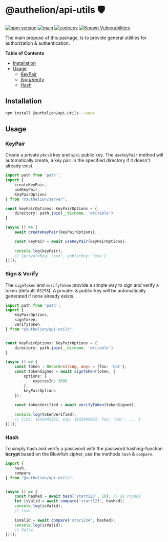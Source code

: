 # @authelion/api-utils 🛡

[![npm version](https://badge.fury.io/js/@authelion%2Fapi-utils.svg)](https://badge.fury.io/js/@authelion%2Fapi-utils)
[![main](https://github.com/Tada5hi/authelion/actions/workflows/main.yml/badge.svg)](https://github.com/Tada5hi/authelion/actions/workflows/main.yml)
[![codecov](https://codecov.io/gh/Tada5hi/authelion/branch/master/graph/badge.svg?token=FHE347R1NW)](https://codecov.io/gh/Tada5hi/authelion)
[![Known Vulnerabilities](https://snyk.io/test/github/Tada5hi/authelion/badge.svg)](https://snyk.io/test/github/Tada5hi/authelion)

The main propose of this package, is to provide general utilities for authorization & authentication.

**Table of Contents**

- [Installation](#installation)
- [Usage](#usage)
  - [KeyPair](#keypair)
  - [Sign/Verify](#sign--verify)
  - [Hash](#hash)

## Installation

```bash
npm install @authelion/api-utils --save
```

## Usage

### KeyPair

Create a private `pkcs8` key and `spki` public key.
The `useKeyPair` method will automatically create, a key pair in the specified directory if it
doesn't already exist.

```typescript
import path from 'path';
import {
    createKeyPair,
    useKeyPair,
    KeyPairOptions
} from "@authelion/server";

const keyPairOptions: KeyPairOptions = {
    directory: path.join(__dirname, 'writable')
}

(async () => {
    await createKeyPair(keyPairOptions);

    const keyPair = await useKeyPair(keyPairOptions);
    
    console.log(keyPair);
    // {privateKey: 'xxx', publicKey: 'xxx'}
})();
```

### Sign & Verify

The `signToken` and `verifyToken` provide a simple way to sign and verify a token (default: `RS256`). 
A private- & public-key will be automatically generated if none already exists. 

```typescript
import path from 'path';
import {
    KeyPairOptions,
    signToken,
    verifyToken
} from "@authelion/api-utils";


const keyPairOptions: KeyPairOptions = {
    directory: path.join(__dirname, 'writable')
}

(async () => {
    const token : Record<string, any> = {foo: 'bar'};
    const tokenSigned = await signToken(token, {
        options: {
            expiresIn: 3600
        },
        keyPairOptions
    });
    
    const tokenVerified = await verifyToken(tokenSigned);
    
    console.log(tokenVerified);
    // {iat: 1642942322, exp: 1642945922, foo: 'bar', ... }
})();
```

### Hash

To simply hash and verify a password with the password hashing-function **bcrypt** based on the Blowfish cipher,
use the methods `hash` & `compare`.

```typescript
import {
    hash,
    compare
} from "@authelion/api-utils";


(async () => {
    const hashed = await hash('start123', 10); // 10 rounds
    let isValid = await compare('start123', hashed);
    console.log(isValid);
    // true
    
    isValid = await compare('star1234', hashed);
    console.log(isValid);
    // false
})();
```
